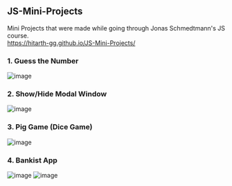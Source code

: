 ## JS-Mini-Projects


Mini Projects that were made while going through Jonas Schmedtmann's JS course.
<br>
https://hitarth-gg.github.io/JS-Mini-Projects/

### 1. Guess the Number
![image](https://github.com/hitarth-gg/JS-Mini-Projects/assets/132205558/782f7c91-1e45-488f-a355-6e63569310ea)

### 2. Show/Hide Modal Window
![image](https://github.com/hitarth-gg/JS-Mini-Projects/assets/132205558/344eda6d-fa5f-406d-b685-0322e1456994)

### 3. Pig Game (Dice Game)
![image](https://github.com/hitarth-gg/JS-Mini-Projects/assets/132205558/5f35cd65-fe16-4738-ba2e-09ba7ddb2ec0)

### 4. Bankist App
![image](https://github.com/hitarth-gg/JS-Mini-Projects/assets/132205558/dea7278b-45ad-4319-b6a0-5ac9c3164d72)
![image](https://github.com/hitarth-gg/JS-Mini-Projects/assets/132205558/aea56200-ab95-4d74-bdb2-0838225223c1)




